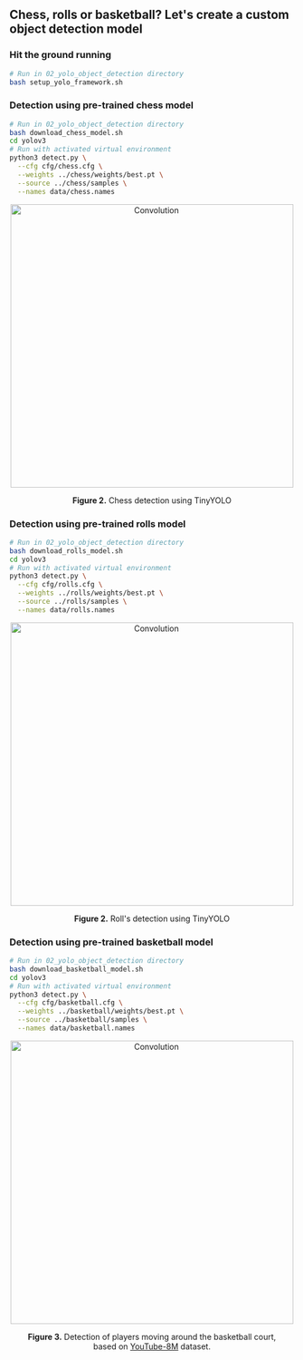 ## Chess, rolls or basketball? Let's create a custom object detection model

### Hit the ground running

``` bash
# Run in 02_yolo_object_detection directory
bash setup_yolo_framework.sh
```

### Detection using pre-trained chess model

``` bash
# Run in 02_yolo_object_detection directory
bash download_chess_model.sh
cd yolov3
# Run with activated virtual environment
python3 detect.py \
  --cfg cfg/chess.cfg \
  --weights ../chess/weights/best.pt \
  --source ../chess/samples \
  --names data/chess.names
```

<p align="center"> 
    <img width="500" src="./visualizations/object_detection_chess.gif" alt="Convolution">
</p>

<p align="center"> 
    <b>Figure 2.</b> Chess detection using TinyYOLO
</p>

### Detection using pre-trained rolls model

``` bash
# Run in 02_yolo_object_detection directory
bash download_rolls_model.sh
cd yolov3
# Run with activated virtual environment
python3 detect.py \
  --cfg cfg/rolls.cfg \
  --weights ../rolls/weights/best.pt \
  --source ../rolls/samples \
  --names data/rolls.names
```

<p align="center"> 
    <img width="500" src="./visualizations/object_detection_rolls.gif" alt="Convolution">
</p>

<p align="center"> 
    <b>Figure 2.</b> Roll's detection using TinyYOLO
</p>

### Detection using pre-trained basketball model

``` bash
# Run in 02_yolo_object_detection directory
bash download_basketball_model.sh
cd yolov3
# Run with activated virtual environment
python3 detect.py \
  --cfg cfg/basketball.cfg \
  --weights ../basketball/weights/best.pt \
  --source ../basketball/samples \
  --names data/basketball.names
```

<p align="center"> 
    <img width="500" src="./visualizations/object_detection_basketball.gif" alt="Convolution">
</p>

<p align="center"> 
    <b>Figure 3.</b> Detection of players moving around the basketball court, </br> based on <a href="https://research.google.com/youtube8m/">YouTube-8M</a> dataset.
</p>

